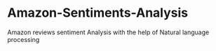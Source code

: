 # Amazon-Sentiments-Analysis
Amazon reviews sentiment Analysis with the help of Natural language processing
